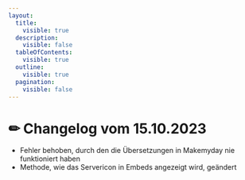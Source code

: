 ```yaml
---
layout:
  title:
    visible: true
  description:
    visible: false
  tableOfContents:
    visible: true
  outline:
    visible: true
  pagination:
    visible: false
---
```


# ✏ Changelog vom 15.10.2023

* Fehler behoben, durch den die Übersetzungen in Makemyday nie funktioniert haben
* Methode, wie das Servericon in Embeds angezeigt wird, geändert
